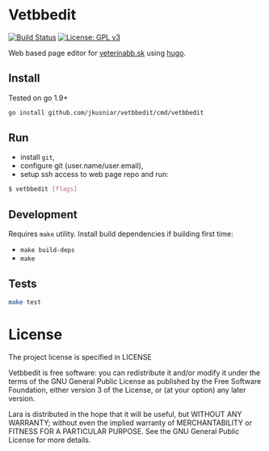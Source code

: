 # Vetbbedit

[![Build Status](https://travis-ci.org/jkusniar/vetbbedit.svg?branch=master)](https://travis-ci.org/jkusniar/vetbbedit)
[![License: GPL v3](https://img.shields.io/badge/License-GPL%20v3-blue.svg)](https://raw.githubusercontent.com/jkusniar/lara/master/LICENSE)

Web based page editor for [veterinabb.sk](http://veterinabb.sk) using [hugo](https://gohugo.io/).

## Install

Tested on go 1.9+

```sh
go install github.com/jkusniar/vetbbedit/cmd/vetbbedit
```

## Run

* install `git`,
* configure git (user.name/user.email),
* setup ssh access to web page repo and run: 

```sh
$ vetbbedit [flags]
```

## Development

Requires `make` utility. Install build dependencies if building first time:

* `make build-deps`
* `make`

## Tests

```sh
make test
```

# License

The project license is specified in LICENSE

Vetbbedit is free software: you can redistribute it and/or modify
it under the terms of the GNU General Public License as published by
the Free Software Foundation, either version 3 of the License, or
(at your option) any later version.

Lara is distributed in the hope that it will be useful,
but WITHOUT ANY WARRANTY; without even the implied warranty of
MERCHANTABILITY or FITNESS FOR A PARTICULAR PURPOSE.  See the
GNU General Public License for more details.